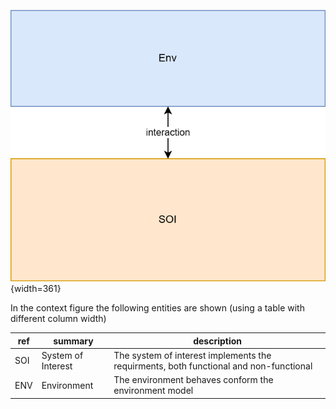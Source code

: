 

![example architecture](<./example architecture.png>){width=361}


In the context figure the following entities are shown (using a table with different column width)

|ref|summary|description|
| -- | -- | -- |
|SOI|System of Interest|The system of interest implements the requirments, both functional and non-functional|
|ENV|Environment|The environment behaves conform the environment model|
